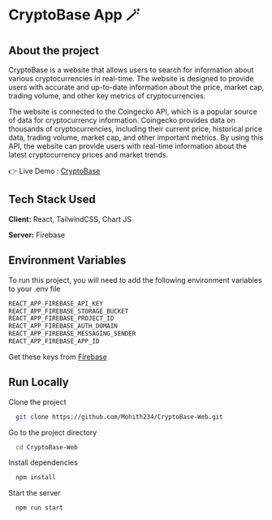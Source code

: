 
# CryptoBase App 🪄

## About the project
CryptoBase is a website that allows users to search for information about various cryptocurrencies in real-time. The website is designed to provide users with accurate and up-to-date information about the price, market cap, trading volume, and other key metrics of cryptocurrencies.

The website is connected to the Coingecko API, which is a popular source of data for cryptocurrency information. Coingecko provides data on thousands of cryptocurrencies, including their current price, historical price data, trading volume, market cap, and other important metrics. By using this API, the website can provide users with real-time information about the latest cryptocurrency prices and market trends.



👉 Live Demo : [CryptoBase]()

## Tech Stack Used

**Client:** React, TailwindCSS, Chart JS

**Server:** Firebase


## Environment Variables

To run this project, you will need to add the following environment variables to your .env file

```bash
REACT_APP_FIREBASE_API_KEY
REACT_APP_FIREBASE_STORAGE_BUCKET
REACT_APP_FIREBASE_PROJECT_ID
REACT_APP_FIREBASE_AUTH_DOMAIN
REACT_APP_FIREBASE_MESSAGING_SENDER
REACT_APP_FIREBASE_APP_ID
```

Get these keys from [Firebase](https://firebase.google.com/)




## Run Locally

Clone the project

```bash
  git clone https://github.com/Mohith234/CryptoBase-Web.git
```

Go to the project directory

```bash
  cd CryptoBase-Web
```

Install dependencies

```bash
  npm install
```

Start the server

```bash
  npm run start
```


